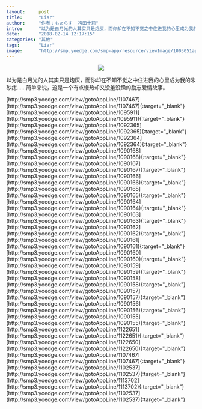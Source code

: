 ```yaml
---
layout:     post
title:      "Liar"
author:     "作者：もぁらす  袴田十莉"
intro:      "以为是白月光的人其实只是炮灰，而你却在不知不觉之中住进我的心里成为我的朱砂痣……简单来说，这是一个有点慢热却又没羞没躁的励志爱情故事。"
date:       "2018-02-14 12:17:15"
categories: "其他"
tags:       "Liar"
image:      "http://smp.yoedge.com/smp-app/resource/viewImage/1003051appline.png"
---
```

<div style="text-align: center">
<p><img src="http://smp.yoedge.com/smp-app/resource/viewImage/1003051appline.png"/></p>
</div>
<p class="post-meta">
<span>以为是白月光的人其实只是炮灰，而你却在不知不觉之中住进我的心里成为我的朱砂痣……简单来说，这是一个有点慢热却又没羞没躁的励志爱情故事。</span>
</p>
[http://smp3.yoedge.com/view/gotoAppLine/1107467](http://smp3.yoedge.com/view/gotoAppLine/1107467){:target="_blank"}
[http://smp3.yoedge.com/view/gotoAppLine/1095911](http://smp3.yoedge.com/view/gotoAppLine/1095911){:target="_blank"}
[http://smp3.yoedge.com/view/gotoAppLine/1092365](http://smp3.yoedge.com/view/gotoAppLine/1092365){:target="_blank"}
[http://smp3.yoedge.com/view/gotoAppLine/1092364](http://smp3.yoedge.com/view/gotoAppLine/1092364){:target="_blank"}
[http://smp3.yoedge.com/view/gotoAppLine/1090168](http://smp3.yoedge.com/view/gotoAppLine/1090168){:target="_blank"}
[http://smp3.yoedge.com/view/gotoAppLine/1090167](http://smp3.yoedge.com/view/gotoAppLine/1090167){:target="_blank"}
[http://smp3.yoedge.com/view/gotoAppLine/1090166](http://smp3.yoedge.com/view/gotoAppLine/1090166){:target="_blank"}
[http://smp3.yoedge.com/view/gotoAppLine/1090165](http://smp3.yoedge.com/view/gotoAppLine/1090165){:target="_blank"}
[http://smp3.yoedge.com/view/gotoAppLine/1090164](http://smp3.yoedge.com/view/gotoAppLine/1090164){:target="_blank"}
[http://smp3.yoedge.com/view/gotoAppLine/1090163](http://smp3.yoedge.com/view/gotoAppLine/1090163){:target="_blank"}
[http://smp3.yoedge.com/view/gotoAppLine/1090162](http://smp3.yoedge.com/view/gotoAppLine/1090162){:target="_blank"}
[http://smp3.yoedge.com/view/gotoAppLine/1090161](http://smp3.yoedge.com/view/gotoAppLine/1090161){:target="_blank"}
[http://smp3.yoedge.com/view/gotoAppLine/1090160](http://smp3.yoedge.com/view/gotoAppLine/1090160){:target="_blank"}
[http://smp3.yoedge.com/view/gotoAppLine/1090159](http://smp3.yoedge.com/view/gotoAppLine/1090159){:target="_blank"}
[http://smp3.yoedge.com/view/gotoAppLine/1090158](http://smp3.yoedge.com/view/gotoAppLine/1090158){:target="_blank"}
[http://smp3.yoedge.com/view/gotoAppLine/1090157](http://smp3.yoedge.com/view/gotoAppLine/1090157){:target="_blank"}
[http://smp3.yoedge.com/view/gotoAppLine/1090156](http://smp3.yoedge.com/view/gotoAppLine/1090156){:target="_blank"}
[http://smp3.yoedge.com/view/gotoAppLine/1090155](http://smp3.yoedge.com/view/gotoAppLine/1090155){:target="_blank"}
[http://smp3.yoedge.com/view/gotoAppLine/1122651](http://smp3.yoedge.com/view/gotoAppLine/1122651){:target="_blank"}
[http://smp3.yoedge.com/view/gotoAppLine/1122650](http://smp3.yoedge.com/view/gotoAppLine/1122650){:target="_blank"}
[http://smp3.yoedge.com/view/gotoAppLine/1107467](http://smp3.yoedge.com/view/gotoAppLine/1107467){:target="_blank"}
[http://smp3.yoedge.com/view/gotoAppLine/1102537](http://smp3.yoedge.com/view/gotoAppLine/1102537){:target="_blank"}
[http://smp3.yoedge.com/view/gotoAppLine/1113702](http://smp3.yoedge.com/view/gotoAppLine/1113702){:target="_blank"}
[http://smp3.yoedge.com/view/gotoAppLine/1102537](http://smp3.yoedge.com/view/gotoAppLine/1102537){:target="_blank"}


